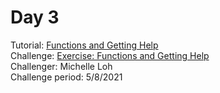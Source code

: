# Day 3
Tutorial: [Functions and Getting Help](https://www.kaggle.com/colinmorris/functions-and-getting-help)<br>
Challenge: [Exercise: Functions and Getting Help](https://www.kaggle.com/michelleloh/ml-challenge-day-3-functions-and-getting-help)<br>
Challenger: Michelle Loh <br>
Challenge period: 5/8/2021